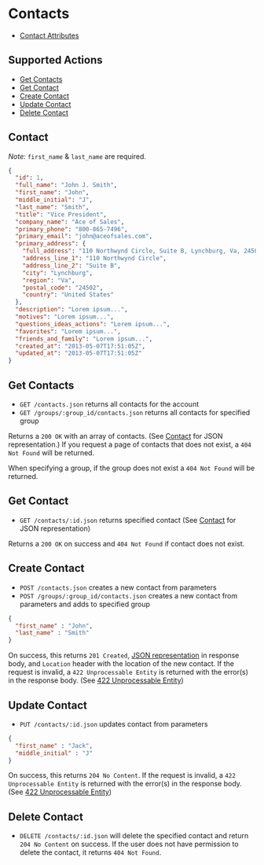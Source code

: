 # Contacts

* [Contact Attributes](#contact)

## Supported Actions

* [Get Contacts](#get-contacts)
* [Get Contact](#get-contact)
* [Create Contact](#create-contact)
* [Update Contact](#update-contact)
* [Delete Contact](#delete-contact)

## Contact

*Note:* ```first_name``` & ```last_name``` are required.

```json
{
  "id": 1,
  "full_name": "John J. Smith",
  "first_name": "John",
  "middle_initial": "J",
  "last_name": "Smith",
  "title": "Vice President",
  "company_name": "Ace of Sales",
  "primary_phone": "800-865-7496",
  "primary_email": "john@aceofsales.com",
  "primary_address": {
    "full_address": "110 Northwynd Circle, Suite B, Lynchburg, Va, 24502, United States",
    "address_line_1": "110 Northwynd Circle",
    "address_line_2": "Suite B",
    "city": "Lynchburg",
    "region": "Va",
    "postal_code": "24502",
    "country": "United States"
  },
  "description": "Lorem ipsum...",
  "motives": "Lorem ipsum...",
  "questions_ideas_actions": "Lorem ipsum...",
  "favorites": "Lorem ipsum...",
  "friends_and_family": "Lorem ipsum...",
  "created_at": "2013-05-07T17:51:05Z",
  "updated_at": "2013-05-07T17:51:05Z"
}
```

## Get Contacts

* ```GET /contacts.json``` returns all contacts for the account
* ```GET /groups/:group_id/contacts.json``` returns all contacts for specified group

Returns a ```200 OK``` with an array of contacts. (See [Contact](#contact) for JSON representation.) If you request a page of contacts that does not exist, a ```404 Not Found``` will be returned.

When specifying a group, if the group does not exist a ```404 Not Found``` will be returned.

## Get Contact

* ```GET /contacts/:id.json``` returns specified contact (See [Contact](#contact) for JSON representation)

Returns a ```200 OK``` on success and ```404 Not Found``` if contact does not exist.

## Create Contact

* ```POST /contacts.json``` creates a new contact from parameters
* ```POST /groups/:group_id/contacts.json``` creates a new contact from parameters and adds to specified group

```json
{
  "first_name" : "John",
  "last_name" : "Smith"
}
```

On success, this returns ```201 Created```, [JSON representation](#contact) in response body, and ```Location``` header with the location of the new contact. If the request is invalid, a ```422 Unprocessable Entity``` is returned with the error(s) in the response body. (See [422 Unprocessable Entity](https://github.com/aceofsales/api-docs/blob/master/422.md))

## Update Contact

* ```PUT /contacts/:id.json``` updates contact from parameters

```json
{
  "first_name" : "Jack",
  "middle_initial" : "J"
}
```

On success, this returns ```204 No Content```. If the request is invalid, a ```422 Unprocessable Entity``` is returned with the error(s) in the response body. (See [422 Unprocessable Entity](https://github.com/aceofsales/api-docs/blob/master/422.md))

## Delete Contact

* ```DELETE /contacts/:id.json``` will delete the specified contact and return ```204 No Content``` on success. If the user does not have permission to delete the contact, it returns ```404 Not Found```.
